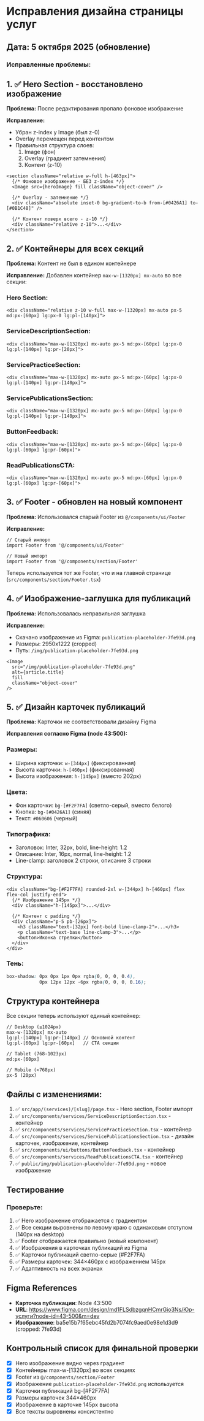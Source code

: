 # Исправления дизайна страницы услуг

## Дата: 5 октября 2025 (обновление)

### Исправленные проблемы:

## 1. ✅ Hero Section - восстановлено изображение
**Проблема:** После редактирования пропало фоновое изображение

**Исправление:**
- Убран z-index у Image (был z-0)
- Overlay перемещен перед контентом
- Правильная структура слоев:
  1. Image (фон)
  2. Overlay (градиент затемнения)
  3. Контент (z-10)

```tsx
<section className="relative w-full h-[463px]">
  {/* Фоновое изображение - БЕЗ z-index */}
  <Image src={heroImage} fill className="object-cover" />
  
  {/* Overlay - затемнение */}
  <div className="absolute inset-0 bg-gradient-to-b from-[#0426A1] to-[#0B1C48]" />
  
  {/* Контент поверх всего - z-10 */}
  <div className="relative z-10">...</div>
</section>
```

## 2. ✅ Контейнеры для всех секций
**Проблема:** Контент не был в едином контейнере

**Исправление:** Добавлен контейнер `max-w-[1320px] mx-auto` во все секции:

### Hero Section:
```tsx
<div className="relative z-10 w-full max-w-[1320px] mx-auto px-5 md:px-[60px] lg:px-0 lg:pl-[140px]">
```

### ServiceDescriptionSection:
```tsx
<div className="max-w-[1320px] mx-auto px-5 md:px-[60px] lg:px-0 lg:pl-[140px] lg:pr-[20px]">
```

### ServicePracticeSection:
```tsx
<div className="max-w-[1320px] mx-auto px-5 md:px-[60px] lg:px-0 lg:pl-[140px] lg:pr-[140px]">
```

### ServicePublicationsSection:
```tsx
<div className="max-w-[1320px] mx-auto px-5 md:px-[60px] lg:px-0 lg:pl-[140px] lg:pr-[140px]">
```

### ButtonFeedback:
```tsx
<div className="max-w-[1320px] mx-auto px-5 md:px-[60px] lg:px-0 lg:pl-[60px] lg:pr-[60px]">
```

### ReadPublicationsCTA:
```tsx
<div className="max-w-[1320px] mx-auto px-5 md:px-[60px] lg:px-0 lg:pl-[60px] lg:pr-[60px]">
```

## 3. ✅ Footer - обновлен на новый компонент
**Проблема:** Использовался старый Footer из `@/components/ui/Footer`

**Исправление:**
```tsx
// Старый импорт
import Footer from '@/components/ui/Footer'

// Новый импорт
import Footer from '@/components/section/Footer'
```

Теперь используется тот же Footer, что и на главной странице (`src/components/section/Footer.tsx`)

## 4. ✅ Изображение-заглушка для публикаций
**Проблема:** Использовалась неправильная заглушка

**Исправление:**
- Скачано изображение из Figma: `publication-placeholder-7fe93d.png`
- Размеры: 2950x1222 (cropped)
- Путь: `/img/publication-placeholder-7fe93d.png`

```tsx
<Image
  src="/img/publication-placeholder-7fe93d.png"
  alt={article.title}
  fill
  className="object-cover"
/>
```

## 5. ✅ Дизайн карточек публикаций
**Проблема:** Карточки не соответствовали дизайну Figma

**Исправления согласно Figma (node 43:500):**

### Размеры:
- Ширина карточки: `w-[344px]` (фиксированная)
- Высота карточки: `h-[460px]` (фиксированная)
- Высота изображения: `h-[145px]` (вместо 202px)

### Цвета:
- Фон карточки: `bg-[#F2F7FA]` (светло-серый, вместо белого)
- Кнопка: `bg-[#0426A1]` (синяя)
- Текст: `#060606` (черный)

### Типографика:
- Заголовок: Inter, 32px, bold, line-height: 1.2
- Описание: Inter, 16px, normal, line-height: 1.2
- Line-clamp: заголовок 2 строки, описание 3 строки

### Структура:
```tsx
<div className="bg-[#F2F7FA] rounded-2xl w-[344px] h-[460px] flex flex-col justify-end">
  {/* Изображение 145px */}
  <div className="h-[145px]">...</div>
  
  {/* Контент с padding */}
  <div className="p-5 pb-[26px]">
    <h3 className="text-[32px] font-bold line-clamp-2">...</h3>
    <p className="text-base line-clamp-3">...</p>
    <button>Иконка стрелки</button>
  </div>
</div>
```

### Тень:
```css
box-shadow: 0px 0px 1px 0px rgba(0, 0, 0, 0.4), 
            0px 12px 12px -6px rgba(0, 0, 0, 0.16);
```

## Структура контейнера

Все секции теперь используют единый контейнер:

```tsx
// Desktop (≥1024px)
max-w-[1320px] mx-auto
lg:pl-[140px] lg:pr-[140px] // Основной контент
lg:pl-[60px] lg:pr-[60px]   // CTA секции

// Tablet (768-1023px)
md:px-[60px]

// Mobile (<768px)
px-5 (20px)
```

## Файлы с изменениями:

1. ✅ `src/app/(services)/[slug]/page.tsx` - Hero section, Footer импорт
2. ✅ `src/components/services/ServiceDescriptionSection.tsx` - контейнер
3. ✅ `src/components/services/ServicePracticeSection.tsx` - контейнер
4. ✅ `src/components/services/ServicePublicationsSection.tsx` - дизайн карточек, изображение, контейнер
5. ✅ `src/components/ui/buttons/ButtonFeedback.tsx` - контейнер
6. ✅ `src/components/services/ReadPublicationsCTA.tsx` - контейнер
7. ✅ `public/img/publication-placeholder-7fe93d.png` - новое изображение

## Тестирование

### Проверьте:
1. ✅ Hero изображение отображается с градиентом
2. ✅ Все секции выровнены по левому краю с одинаковым отступом (140px на desktop)
3. ✅ Footer отображается правильно (новый компонент)
4. ✅ Изображения в карточках публикаций из Figma
5. ✅ Карточки публикаций светло-серые (#F2F7FA)
6. ✅ Размеры карточек: 344×460px с изображением 145px
7. ✅ Адаптивность на всех экранах

## Figma References

- **Карточка публикации**: Node 43:500
- **URL**: https://www.figma.com/design/md1FLSdbzgqnHCmrGio3Ns/Юр-услуги?node-id=43-500&m=dev
- **Изображение**: ba5e15b7f65ebc45fd2b7074fc9aed0e98e1d3d9 (cropped: 7fe93d)

## Контрольный список для финальной проверки

- [x] Hero изображение видно через градиент
- [x] Контейнеры max-w-[1320px] во всех секциях
- [x] Footer из `@/components/section/Footer`
- [x] Изображение `publication-placeholder-7fe93d.png` используется
- [x] Карточки публикаций bg-[#F2F7FA]
- [x] Размеры карточек 344×460px
- [x] Изображение в карточке 145px высота
- [x] Все тексты выровнены консистентно
